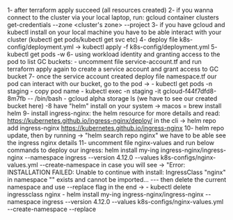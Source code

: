 1- after terraform apply succeed (all resources created)
2- if you wanna connect to the cluster via your local laptop, run: gcloud container clusters get-credentials <cluster name> --zone <cluster's zone> --project <project ID>
3- if you have gcloud and kubectl install on your local machine you have to be able interact with your cluster (kubectl get pods/kubectl get svc etc)
4- deploy file k8s-config/deployment.yml -> kubectl apply -f k8s-config/deployment.yml
5- kubectl get pods -w
6- using workload identity and granting access to the pod to list GC buckets:
    - uncomment file service-account.tf and run terraform apply again to create a service account and grant access to GC bucket
7- once the service account created deploy file namespace.tf
our pod can interact with our bucket, go to the pod ->
    - kubectl get pods -n staging
    - copy pod name
    - kubectl exec -n staging -it gcloud-f44f7dfd8-8m7fb -- /bin/bash
    - gcloud alpha storage ls (we have to see our created bucket here)
-8 have "helm" install on your system -> macos = brew install helm
9- install ingress-nginx: the helm resource for more details and read: https://kubernetes.github.io/ingress-nginx/deploy/
in the cli -> helm repo add ingress-nginx https://kubernetes.github.io/ingress-nginx
10- helm repo update, then by running -> "helm search repo nginx" we have to be able see the ingress nginx details
11- uncomment file nginx-values and run below commands to deploy our ingress:
helm install my-ing ingress-nginx/ingress-nginx --namespace ingress --version 4.12.0 --values k8s-configs/nginx-values.yml --create-namespace
in case you will see -> "Error: INSTALLATION FAILED: Unable to continue with install: IngressClass "nginx" in namespace "" exists and cannot be imported... --- then delete the current namespace and use --replace flag in the end ->
    - kubectl delete ingressclass nginx
    - helm install my-ing ingress-nginx/ingress-nginx --namespace ingress --version 4.12.0 --values k8s-configs/nginx-values.yml --create-namespace --replace